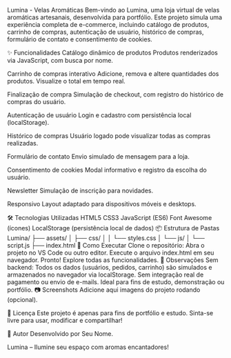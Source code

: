 Lumina - Velas Aromáticas
Bem-vindo ao Lumina, uma loja virtual de velas aromáticas artesanais, desenvolvida para portfólio. Este projeto simula uma experiência completa de e-commerce, incluindo catálogo de produtos, carrinho de compras, autenticação de usuário, histórico de compras, formulário de contato e consentimento de cookies.

✨ Funcionalidades
Catálogo dinâmico de produtos
Produtos renderizados via JavaScript, com busca por nome.

Carrinho de compras interativo
Adicione, remova e altere quantidades dos produtos. Visualize o total em tempo real.

Finalização de compra
Simulação de checkout, com registro do histórico de compras do usuário.

Autenticação de usuário
Login e cadastro com persistência local (localStorage).

Histórico de compras
Usuário logado pode visualizar todas as compras realizadas.

Formulário de contato
Envio simulado de mensagem para a loja.

Consentimento de cookies
Modal informativo e registro da escolha do usuário.

Newsletter
Simulação de inscrição para novidades.

Responsivo
Layout adaptado para dispositivos móveis e desktops.

🛠️ Tecnologias Utilizadas
HTML5
CSS3
JavaScript (ES6)
Font Awesome (ícones)
LocalStorage (persistência local de dados)
📦 Estrutura de Pastas
Lumina/
├── assets/
│   ├── css/
│   │   └── styles.css
│   └── js/
│       └── script.js
├── index.html
🚀 Como Executar
Clone o repositório:
Abra o projeto no VS Code ou outro editor.
Execute o arquivo index.html em seu navegador.
Pronto! Explore todas as funcionalidades.
📝 Observações
Sem backend:
Todos os dados (usuários, pedidos, carrinho) são simulados e armazenados no navegador via localStorage.
Sem integração real de pagamento ou envio de e-mails.
Ideal para fins de estudo, demonstração ou portfólio.
📷 Screenshots
Adicione aqui imagens do projeto rodando (opcional).

📄 Licença
Este projeto é apenas para fins de portfólio e estudo.
Sinta-se livre para usar, modificar e compartilhar!

👤 Autor
Desenvolvido por Seu Nome.

Lumina – Ilumine seu espaço com aromas encantadores!
